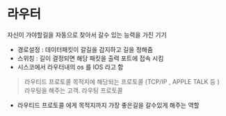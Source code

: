 # 라우터 
자신이 가야할길을 자동으로 찾아서 갈수 있는 능력을 가진 기기
- 경로설정 : 데이터패킷이 갈길을 감지하고 길을 정해줌 
- 스위칭 : 길이 결정되면 해당 패킷을 출력 포트에 접속 시킴 
- 시스코에서 라우터내의 os 를 IOS 라고 함 
> 라우티드 프로토콜 
목적지에 해당되는 프로토콜 (TCP/IP , APPLE TALK 등 ) 라우팅을 해주는 고객.
> 라우팅 프로토콜 
- 라우티드 프로토콜 에게 목적지까지 가장 좋은길을 갈수있게 해주는 역할
  